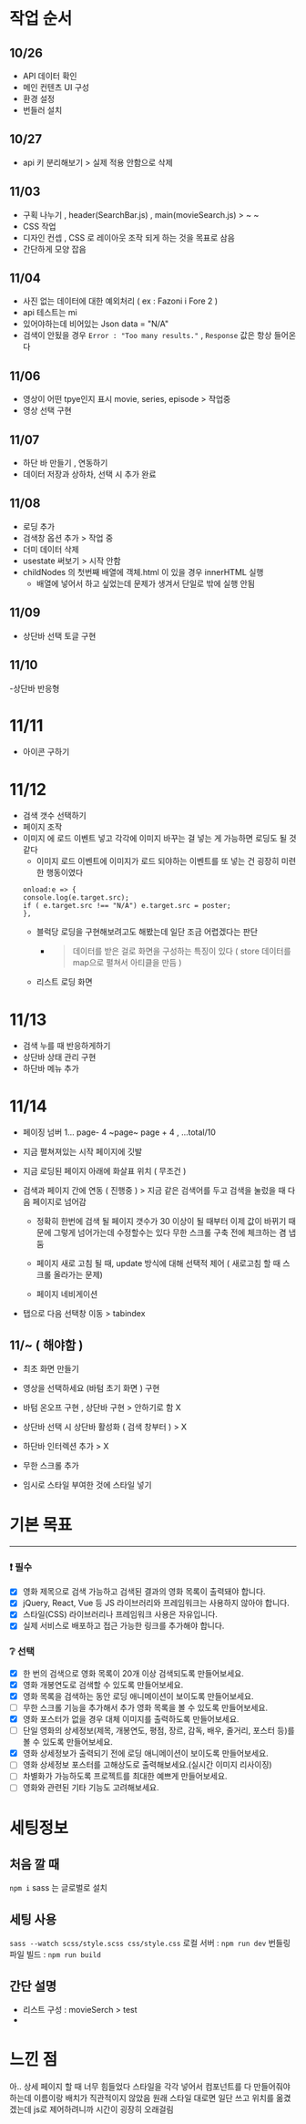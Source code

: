 # 작업 순서

## 10/26

- API 데이터 확인
- 메인 컨텐츠 UI 구성
- 환경 설정
- 번들러 설치

## 10/27

- api 키 분리해보기 > 실제 적용 안함으로 삭제

## 11/03

- 구획 나누기 , header(SearchBar.js) , main(movieSearch.js) > ~ ~
- CSS 작업
- 디자인 컨셉 , CSS 로 레이아웃 조작 되게 하는 것을 목표로 삼음
- 간단하게 모양 잡음

## 11/04

- 사진 없는 데이터에 대한 예외처리 ( ex : Fazoni i Fore 2 )
- api 테스트는 mi
- 있어야하는데 비어있는 Json data = "N/A"
- 검색이 안됬을 경우 `Error : "Too many results."` , `Response` 값은 항상 들어온다

## 11/06

- 영상이 어떤 tpye인지 표시 movie, series, episode > 작업중
- 영상 선택 구현

## 11/07

- 하단 바 만들기 , 연동하기
- 데이터 저장과 상하차, 선택 시 추가 완료

## 11/08

- 로딩 추가
- 검색창 옵션 추가 > 작업 중
- 더미 데이터 삭제
- usestate 써보기 > 시작 안함
- childNodes 의 첫번째 배열에 객체.html 이 있을 경우 innerHTML 실행
  - 배열에 넣어서 하고 싶었는데 문제가 생겨서 단일로 밖에 실행 안됨

## 11/09

- 상단바 선택 토글 구현

## 11/10

-상단바 반응형

# 11/11

- 아이콘 구하기

# 11/12

- 검색 갯수 선택하기
- 페이지 조작
- 이미지 에 로드 이벤트 넣고 각각에 이미지 바꾸는 걸 넣는 게 가능하면 로딩도 될 것 같다
  - 이미지 로드 이벤트에 이미지가 로드 되야하는 이벤트를 또 넣는 건 굉장히 미련한 행동이였다
  ```
  onload:e => {
  console.log(e.target.src);
  if ( e.target.src !== "N/A") e.target.src = poster;
  },
  ```
  - 블럭당 로딩을 구현해보려고도 해봤는데 일단 조금 어렵겠다는 판단
    - > 데이터를 받은 걸로 화면을 구성하는 특징이 있다 ( store 데이터를 map으로 펼쳐서 아티클을 만듬 )
  - 리스트 로딩 화면

# 11/13

- 검색 누를 때 반응하게하기
- 상단바 상태 관리 구현
- 하단바 메뉴 추가

# 11/14

- 페이징 넘버 1... page- 4 ~page~ page + 4 , ...total/10
- 지금 펼쳐져있는 시작 페이지에 깃발
- 지금 로딩된 페이지 아래에 화살표 위치 ( 무조건 )

- 검색과 페이지 간에 연동 ( 진행중 ) > 지금 같은 검색어를 두고 검색을 눌렀을 때 다음 페이지로 넘어감

  - 정확히 한번에 검색 될 페이지 갯수가 30 이상이 될 때부터 이제 값이 바뀌기 때문에 그렇게 넘어가는데
    수정할수는 있다 무한 스크롤 구축 전에 체크하는 겸 냅둠

  - 페이지 새로 고침 될 때, update 방식에 대해 선택적 제어 ( 새로고침 할 때 스크롤 올라가는 문제)
  - 페이지 네비게이션

- 탭으로 다음 선택창 이동 > tabindex

## 11/~ ( 해야함 )

- 최초 화면 만들기

- 영상을 선택하세요 (바텀 초기 화면 ) 구현
- 바텀 온오프 구현 , 상단바 구현 > 안하기로 함 X

- 상단바 선택 시 상단바 활성화 ( 검색 창부터 ) > X

- 하단바 인터렉션 추가 > X
- 무한 스크롤 추가

- 임시로 스타일 부여한 것에 스타일 넣기

# 기본 목표

---

### :exclamation: 필수

- [x] 영화 제목으로 검색 가능하고 검색된 결과의 영화 목록이 출력돼야 합니다.
- [x] jQuery, React, Vue 등 JS 라이브러리와 프레임워크는 사용하지 않아야 합니다.
- [x] 스타일(CSS) 라이브러리나 프레임워크 사용은 자유입니다.
- [x] 실제 서비스로 배포하고 접근 가능한 링크를 추가해야 합니다.

### :grey_question: 선택

- [x] 한 번의 검색으로 영화 목록이 20개 이상 검색되도록 만들어보세요.
- [x] 영화 개봉연도로 검색할 수 있도록 만들어보세요.
- [x] 영화 목록을 검색하는 동안 로딩 애니메이션이 보이도록 만들어보세요.
- [ ] 무한 스크롤 기능을 추가해서 추가 영화 목록을 볼 수 있도록 만들어보세요.
- [x] 영화 포스터가 없을 경우 대체 이미지를 출력하도록 만들어보세요.
- [ ] 단일 영화의 상세정보(제목, 개봉연도, 평점, 장르, 감독, 배우, 줄거리, 포스터 등)를 볼 수 있도록 만들어보세요.
- [x] 영화 상세정보가 출력되기 전에 로딩 애니메이션이 보이도록 만들어보세요.
- [ ] 영화 상세정보 포스터를 고해상도로 출력해보세요.(실시간 이미지 리사이징)
- [ ] 차별화가 가능하도록 프로젝트를 최대한 예쁘게 만들어보세요.
- [ ] 영화와 관련된 기타 기능도 고려해보세요.

# 세팅정보

## 처음 깔 때

`npm i`
sass 는 글로벌로 설치

## 세팅 사용

`sass --watch scss/style.scss css/style.css`
로컬 서버 : `npm run dev`
번들링 파일 빌드 : `npm run build`

## 간단 설명

- 리스트 구성 : movieSerch > test
-

# 느낀 점

아.. 상세 페이지 할 때 너무 힘들었다
스타일을 각각 넣어서 컴포넌트를 다 만들어줘야하는데 이름이랑 배치가 직관적이지 않았음
원래 스타일 대로면 일단 쓰고 위치를 옮겼겠는데
js로 제어하려니까 시간이 굉장히 오래걸림
